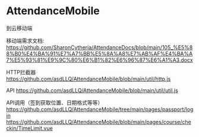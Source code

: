 # AttendanceMobile
到云移动端

移动端需求文档: https://github.com/SharonCytheria/AttendanceDocs/blob/main/105_%E5%88%B0%E4%BA%91%E7%A7%BB%E5%8A%A8%E7%AB%AF%E4%BA%A7%E5%93%81%E9%9C%80%E6%B1%82%E6%96%87%E6%A1%A3.docx

HTTP拦截器 https://github.com/asdLLQ/AttendanceMobile/blob/main/util/http.js

API https://github.com/asdLLQ/AttendanceMobile/blob/main/util/util.js

API调用（签到获取位置、日期格式等等） https://github.com/asdLLQ/AttendanceMobile/tree/main/pages/passport/login https://github.com/asdLLQ/AttendanceMobile/blob/main/pages/course/checkin/TimeLimit.vue

